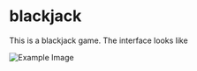 # blackjack

This is a blackjack game.
The interface looks like

![Example Image](https://github.com/rajesh604/blackjack/edit/main/example.png)
